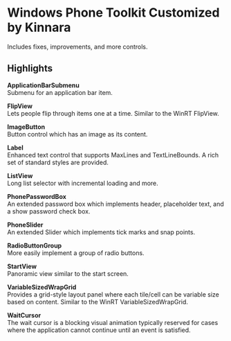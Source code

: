 # Windows Phone Toolkit Customized by Kinnara

Includes fixes, improvements, and more controls.

## Highlights

**ApplicationBarSubmenu**  
Submenu for an application bar item.

**FlipView**  
Lets people flip through items one at a time. Similar to the WinRT FlipView.

**ImageButton**  
Button control which has an image as its content.

**Label**  
Enhanced text control that supports MaxLines and TextLineBounds. A rich set of standard styles are provided.

**ListView**  
Long list selector with incremental loading and more.

**PhonePasswordBox**  
An extended password box which implements header, placeholder text, and a show password check box.

**PhoneSlider**  
An extended Slider which implements tick marks and snap points.

**RadioButtonGroup**  
More easily implement a group of radio buttons.

**StartView**  
Panoramic view similar to the start screen.

**VariableSizedWrapGrid**  
Provides a grid-style layout panel where each tile/cell can be variable size based on content. Similar to the WinRT VariableSizedWrapGrid.

**WaitCursor**  
The wait cursor is a blocking visual animation typically reserved for cases where the application cannot continue until an event is satisfied.
